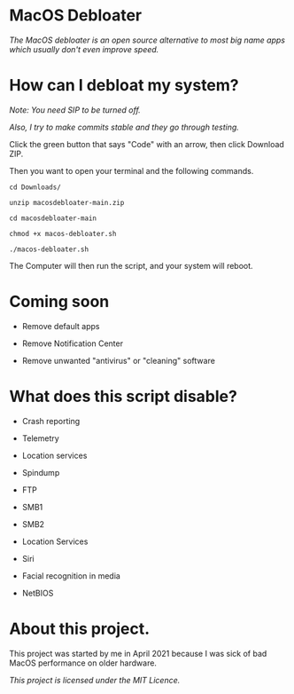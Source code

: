 # MacOS Debloater

*The MacOS debloater is an open source alternative to most big name apps which usually don't even improve speed.*

# How can I debloat my system?

*Note: You need SIP to be turned off.*

*Also, I try to make commits stable and they go through testing.*

Click the green button that says "Code" with an arrow, then click Download ZIP.

Then you want to open your terminal and the following commands.

```
cd Downloads/

unzip macosdebloater-main.zip

cd macosdebloater-main

chmod +x macos-debloater.sh

./macos-debloater.sh
```

The Computer will then run the script, and your system will reboot.

# Coming soon

- Remove default apps

- Remove Notification Center

- Remove unwanted "antivirus" or "cleaning" software

# What does this script disable?

- Crash reporting

- Telemetry

- Location services

- Spindump

- FTP

- SMB1

- SMB2

- Location Services

- Siri

- Facial recognition in media

- NetBIOS

# About this project.

This project was started by me in April 2021 because I was sick of bad MacOS performance on older hardware.

*This project is licensed under the MIT Licence.*
